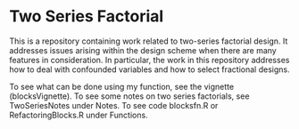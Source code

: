 # Two Series Factorial

This is a repository containing work related to two-series factorial design. It addresses issues arising within the design scheme when there are many features in consideration. In particular, the work in this repository addresses how to deal with confounded variables and how to select fractional designs.

To see what can be done using my function, see the vignette (blocksVignette).
To see some notes on two series factorials, see TwoSeriesNotes under Notes.
To see code blocksfn.R or RefactoringBlocks.R under Functions.
